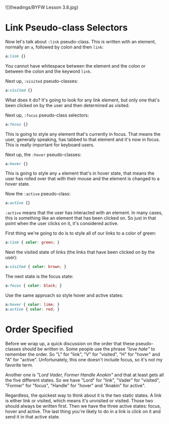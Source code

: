 ![](headings/BYFW Lesson 3.8.jpg)

# Link Pseudo-class Selectors

Now let's talk about `:link` pseudo-class. This is written with an element, normally an `a`, followed by colon and then `link`:

```css
a:link {}
```

You cannot have whitespace between the element and the colon or between the colon and the keyword `link`.

Next up, `:visited` pseudo-classes:

```css
a:visited {}
```

What does it do? It's going to look for any link element, but only one that's been clicked on by the user and then determined as visited.

Next up, `:focus` pseudo-class selectors:

```css
a:focus {}
```

This is going to style any element that's currently in focus. That means the user, generally speaking, has tabbed to that element and it's now in focus. This is really important for keyboard users.

Next up, the `:hover` pseudo-classes:

```css
a:hover {}
```

This is going to style any `a` element that's in hover state, that means the user has rolled over that with their mouse and the element is changed to a hover state.

Now the `:active` pseudo-class:

```css
a:active {}
```

`:active` means that the user has interacted with an element. In many cases, this is something like an element that has been clicked on. So just in that point when the user clicks on it, it's considered active.

First thing we're going to do is to style all of our links to a color of green:

```css
a:link { color: green; }
```

Next the visited state of links (the links that have been clicked on by the user):

```css
a:visited { color: brown; }
```

The next state is the focus state:

```css
a:focus { color: black; }
```

Use the same approach so style hover and active states:

```css
a:hover { color: lime; }
a:active { color: red; }
```

# Order Specified

Before we wrap up, a quick discussion on the order that these pseudo-classes should be written in. Some people use the phrase *"love hate"* to remember the order. So "L" for "link", "V" for "visited", "H" for "hover" and "A" for "active". Unfortunately, this one doesn't include focus, so it's not my favorite term.

Another one is *"Lord Vader, Former Handle Anakin"* and that at least gets all the five different states. So we have "Lord" for "link", "Vader" for "visited", "Former" for "focus", "Handle" for "hover" and "Anakin" for active".

Regardless, the quickest way to think about it is the two static states. A link is either link or visited, which means it's unvisited or visited. Those two should always be written first. Then we have the three active states: focus, hover and active. The last thing you're likely to do in a link is click on it and send it in that active state.